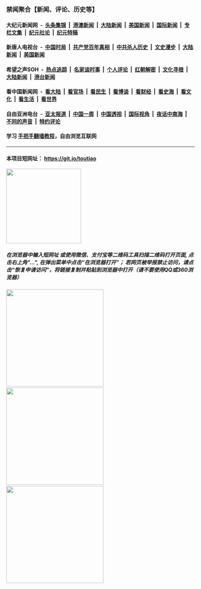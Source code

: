 ### 禁闻聚合【新闻、评论、历史等】

#### 大纪元新闻网 &nbsp;-&nbsp; [头条集锦](indexes/E头条集锦.md?t=02171211) &nbsp;|&nbsp; [港澳新闻](indexes/E港澳新闻.md?t=02171211)  &nbsp;|&nbsp; [大陆新闻](indexes/E大陆新闻.md?t=02171211) &nbsp;|&nbsp; [美国新闻](indexes/E美国新闻.md?t=02171211) &nbsp;|&nbsp; [国际新闻](indexes/E国际新闻.md?t=02171211) &nbsp;|&nbsp; [专栏文集](indexes/E专栏文集.md?t=02171211) &nbsp;|&nbsp; [纪元社论](indexes/E纪元社论.md?t=02171211) &nbsp;|&nbsp; [纪元特稿](indexes/E纪元特稿.md?t=02171211) 

#### 新唐人电视台 &nbsp;-&nbsp; [中国时局](indexes/N中国时局.md?t=02171211) &nbsp;|&nbsp; [共产党百年真相](indexes/N共产党百年真相.md?t=02171211) &nbsp;|&nbsp; [中共杀人历史](indexes/N中共杀人历史.md?t=02171211) &nbsp;|&nbsp; [文史漫步](indexes/N文史漫步.md?t=02171211) &nbsp;|&nbsp; [大陆新闻](indexes/N大陆新闻.md?t=02171211) &nbsp;|&nbsp; [美国新闻](indexes/N美国新闻.md?t=02171211)

#### 希望之声SOH &nbsp;-&nbsp; [热点追踪](indexes/H热点追踪.md?t=02171211) &nbsp;|&nbsp; [名家谈时事](indexes/H名家谈时事.md?t=02171211) &nbsp;|&nbsp; [个人评论](indexes/H个人评论.md?t=02171211)  &nbsp;|&nbsp; [红朝解密](indexes/H红朝解密.md?t=02171211) &nbsp;|&nbsp; [文化寻根](indexes/H文化寻根.md?t=02171211) &nbsp;|&nbsp; [大陆新闻](indexes/H大陆新闻.md?t=02171211) &nbsp;|&nbsp; [港台新闻](indexes/H港台新闻.md?t=02171211)

#### 看中国新闻网 &nbsp;-&nbsp; [看大陆](indexes/S看大陆.md?t=02171211) &nbsp;|&nbsp; [看官场](indexes/S看官场.md?t=02171211) &nbsp;|&nbsp; [看民生](indexes/S看民生.md?t=02171211)  &nbsp;|&nbsp; [看博谈](indexes/S看博谈.md?t=02171211) &nbsp;|&nbsp; [看财经](indexes/S看财经.md?t=02171211) &nbsp;|&nbsp; [看史海](indexes/S看史海.md?t=02171211) &nbsp;|&nbsp; [看文化](indexes/S看文化.md?t=02171211) &nbsp;|&nbsp; [看生活](indexes/S看生活.md?t=02171211) &nbsp;|&nbsp; [看世界](indexes/S看世界.md?t=02171211)

#### 自由亚洲电台 &nbsp;-&nbsp; [亚太报道](indexes/R亚太报道.md?t=02171211) &nbsp;|&nbsp; [中国一周](indexes/R中国一周.md?t=02171211) &nbsp;|&nbsp; [中国透视](indexes/R中国透视.md?t=02171211)  &nbsp;|&nbsp; [国际视角](indexes/R国际视角.md?t=02171211) &nbsp;|&nbsp; [夜话中南海](indexes/R夜话中南海.md?t=02171211) &nbsp;|&nbsp; [不同的声音](indexes/R不同的声音.md?t=02171211) &nbsp;|&nbsp; [特约评论](indexes/R特约评论.md?t=02171211)

#### 学习 [手把手翻墙教程](https://github.com/gfw-breaker/guides/wiki)，自由浏览互联网

----

#### 本项目短网址： https://git.io/toutiao
<img src="https://raw.githubusercontent.com/gfw-breaker/banned-news/master/scripts/img/qr.png" width="200px"/>  

##### 在浏览器中输入短网址 或使用微信、支付宝等二维码工具扫描二维码打开页面, 点击右上角"...", 在弹出菜单中点击“在浏览器打开”； 若网页被举报禁止访问，请点击“恢复申请访问”，将链接复制并粘贴到浏览器中打开（请不要使用QQ或360浏览器）

<img src="https://raw.githubusercontent.com/gfw-breaker/banned-news/master/scripts/img/1.png" width="260px"/> &nbsp; <img src="https://raw.githubusercontent.com/gfw-breaker/banned-news/master/scripts/img/2.png" width="260px"/> &nbsp; <img src="https://raw.githubusercontent.com/gfw-breaker/banned-news/master/scripts/img/3.png" width="260px"/>
